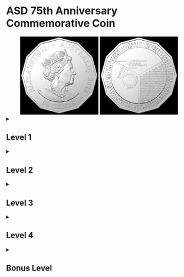 # ASD 75th Anniversary Commemorative Coin

<div align="center">
  <img src="ASD-50-SIDE-B-Hires.jpg" width="42%"/> 
  <img src="ASD-50-SIDE-A-Hires.jpg" width="42%"/> 
</div>

<details><summary><h2>Level 1</h2></summary><p>
      
  ![Level 1](/L1.png)
  
  On the heads side of the coin, the symbols below the letters are in Braille. 
  Reading the letters by their numbered order gives **```ATBASH```**.
  
</p></details>

<details><summary><h2>Level 2</h2></summary><p>
  
  The clue from Level 1 refers to the ATBASH cipher. On the tails side, the letters in the outer ring are separated into 2 segments (by •).
  ```
  DVZIVZFWZXRLFHRMXLMXVKGZMWNVGRXFOLFHRMVCVXFGRLM
  URMWXOZIRGBRM7DRWGSC5WVKGS
  ```
  Decoding the text using this tool (https://www.dcode.fr/atbash-cipher) gives:
  ```
  WEAREAUDACIOUSINCONCEPTANDMETICULOUSINEXECUTION
  FINDCLARITYIN7WIDTHX5DEPTH
  ```
  Decoding the inner ring results in gibberish, we will come back to it later.
  
</p></details>

<details><summary><h2>Level 3</h2></summary><p>
  
   ```FIND CLARITY IN 7 WIDTH X 5 DEPTH``` this is a clue to a Caesar Box Cipher. 
  Now we take the text from the inner ring and fill a table of size 7x5, filling in the letters from left to right gives us two tables.

<div align="center">
<table>
<tr>
<td>
  
| B | G | O | A | M | V | O |
|---|---|---|---|---|---|---|
| E | I | A | T | S | I | R |
| L | N | G | T | T | N | E |
| O | G | R | E | R | G | X |
| N | T | E | A | I | F | C |

</td>  

<td>
  
| E | C | A | I | E | O | A |
|---|---|---|---|---|---|---|
| L | E | K | F | N | R | 5 |
| L | W | E | F | C | H | D |
| E | E | A | E | E | E | 7 |
| N | M | D | R | X | X | 5 |

</td>  
</tr>
</table>
</div>
  
Reading the tables horizontally gives ```BELONGING TO A GREAT TEAM STRIVING FOR EXCELLENCE WE MAKE A DIFFERENCE XOR HEX A5D75```.
  
</p></details>

<details><summary><h2>Level 4</h2></summary><p>
  
  Text block on the tails side:
  >E3B8287D4290F7233814D7A47A291DC0F71B2806D1A53B311CC4B97A0E1CC2B93B31068593332F10C6A3352F14D1B27A3514D6F7382F1AD0B0322955D1B83D3801CDB2287D05C0B82A311085A033291D85A3323855D6BC333119D6FB7A3C11C4A72E3C17CCBB33290C85B6343955CCBA3B3A1CCBB62E341ACBF72E3255CAA73F2F14D1B27A341B85A3323855D6BB333055C4A53F3C55C7B22E2A10C0B97A291DC0F73E3413C3BE392819D1F73B331185A3323855CCBA2A3206D6BE3831108B
  
  The previous clue tells us to XOR this text block with the key ```A5D75```. XOR keys must be in byte(s) (1 byte = 2 hex characters), so we double up the key to ```A5D75A5D75``` for an even number of hex characters. Decoding the text using this tool (https://www.dcode.fr/xor-cipher) gives:
  
  >For 75 years the Australian Signals Directorate has brought together people with the skills, adaptability and imagination to operate in the slim area between the difficult and the impossible.
  
</p></details>

<details><summary><h2>Bonus Level</h2></summary><p>
  
  
  
</p></details>
